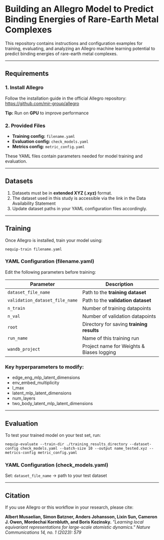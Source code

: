 # Building an Allegro Model to Predict Binding Energies of Rare-Earth Metal Complexes

This repository contains instructions and configuration examples for training, evaluating, and analyzing an Allegro machine learning potential to predict binding energies of rare-earth metal complexes.

---

## Requirements

### 1. Install Allegro 

Follow the installation guide in the official Allegro repository: https://github.com/mir-group/allegro

**Tip:** Run on **GPU** to improve performance

### 2. Provided Files
- **Training config:** `filename.yaml`  
- **Evaluation config:** `check_models.yaml`
- **Metrics config:** `metric_config.yaml`

These YAML files contain parameters needed for model training and evaluation.

---

## Datasets

1. Datasets must be in **extended XYZ (.xyz)** format.
2. The dataset used in this study is accessible via the link in the Data Availability Statement
3. Update dataset paths in your YAML configuration files accordingly.

---

## Training

Once Allegro is installed, train your model using: 

`nequip-train filename.yaml`

### YAML Configuration (filename.yaml) 

Edit the following parameters before training:

| Parameter                      | Description                               |
| -------------------------------| ----------------------------------------- |
| `dataset_file_name`            | Path to the **training dataset**          |
| `validation_dataset_file_name` | Path to the **validation dataset**        |
| `n_train`                      | Number of training datapoints             |
| `n_val`                        | Number of validation datapoints           |
| `root`                         | Directory for saving **training results** |
| `run_name`                     | Name of this training run                 |
| `wandb_project`                | Project name for Weights & Biases logging |

### Key hyperparameters to modify:
- edge_eng_mlp_latent_dimensions
- env_embed_multiplicity
- l_max
- latent_mlp_latent_dimensions
- num_layers
- two_body_latent_mlp_latent_dimensions

---

## Evaluation

To test your trained model on your test set, run:

`nequip-evaluate --train-dir ./training_results_directory --dataset-config check_models.yaml --batch-size 10 --output name_tested.xyz --metrics-config metric_config.yaml`

### YAML Configuration (check_models.yaml) 

Set:
`dataset_file_name` → path to your test dataset

---

## Citation

If you use Allegro or this workflow in your research, please cite:

**Albert Musaelian, Simon Batzner, Anders Johansson, Lixin Sun, Cameron J. Owen, Mordechai Kornbluth, and Boris Kozinsky.** *"Learning local equivariant representations for large-scale atomistic dynamics." Nature Communications 14, no. 1 (2023): 579*
